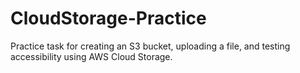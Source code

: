 # CloudStorage-Practice
Practice task for creating an S3 bucket, uploading a file, and testing accessibility using AWS Cloud Storage.
